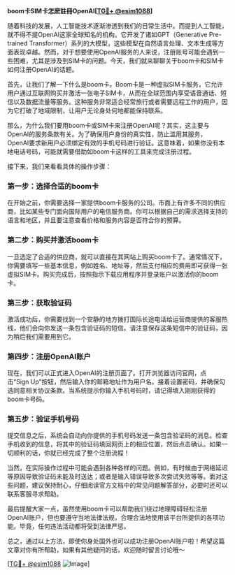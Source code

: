 **boom卡SIM卡怎麽註冊OpenAI[[TG💪+ @esim1088](https://t.me/s/esim1088)]**

随着科技的发展，人工智能技术逐渐渗透到我们的日常生活中。而提到人工智能，就不得不提OpenAI这家全球知名的机构。它开发了诸如GPT（Generative Pre-trained Transformer）系列的大模型，这些模型在自然语言处理、文本生成等方面表现卓越。然而，对于想要使用OpenAI服务的人来说，注册账号可能会遇到一些困难，尤其是涉及到SIM卡的问题。今天，我们就来聊聊关于boom卡和SIM卡如何注册OpenAI的话题。

首先，让我们了解一下什么是boom卡。Boom卡是一种虚拟SIM卡服务，它允许用户通过互联网购买并激活一张电子SIM卡，从而在全球范围内享受语音通话、短信以及数据流量等服务。这种服务非常适合经常旅行或者需要远程工作的用户，因为它打破了地域限制，让用户无论身处何地都能保持联系。

那么，为什么我们要用boom卡或SIM卡来注册OpenAI呢？其实，这主要与OpenAI的服务条款有关。为了确保用户身份的真实性，防止滥用其服务，OpenAI要求新用户必须绑定有效的手机号码进行验证。这意味着，如果你没有本地电话号码，可能就需要借助如boom卡这样的工具来完成注册过程。

接下来，我们来看看具体的操作步骤：

### 第一步：选择合适的boom卡
在开始之前，你需要选择一家提供boom卡服务的公司。市面上有许多不同的供应商，比如某些专门面向国际用户的电信服务商。你可以根据自己的需求选择支持的语言和地区，并且要注意查看价格和服务内容是否符合你的预算。

### 第二步：购买并激活boom卡
一旦选定了合适的供应商，就可以直接在其网站上购买boom卡了。通常情况下，你需要填写一些基本信息，例如姓名、地址等，然后支付相应的费用即可获得一张虚拟SIM卡。购买完成后，按照指示下载应用程序并登录账户以激活你的boom卡。

### 第三步：获取验证码
激活成功后，你需要找到一个安静的地方拨打国际长途电话给运营商提供的客服热线，他们会向你发送一条包含验证码的短信。请注意保存这条短信中的验证码，因为稍后我们需要用到它。

### 第四步：注册OpenAI账户
现在，我们可以正式进入OpenAI的注册页面了。打开浏览器访问官网，点击“Sign Up”按钮，然后输入你的邮箱地址作为用户名。接着设置密码，并确保勾选同意相关协议条款。当系统提示你输入手机号码时，请记得填入刚刚获得的boom卡号码。

### 第五步：验证手机号码
提交信息之后，系统会自动向你提供的手机号码发送一条包含验证码的消息。检查手机收到的信息，将其中的验证码填回网页上的相应位置，然后点击确认。如果一切顺利的话，你就已经完成了整个注册流程！

当然，在实际操作过程中可能会遇到各种各样的问题。例如，有时候由于网络延迟等原因导致验证码未能及时送达；或者是输入错误导致多次尝试失败等等。面对这些问题，建议保持耐心，仔细阅读官方文档中的常见问题解答部分，必要时还可以联系客服寻求帮助。

最后提醒大家一点，虽然使用boom卡可以帮助我们绕过地理障碍轻松注册OpenAI账户，但也要遵守当地法律法规，合理合法地使用该平台所提供的各项功能。毕竟，任何违法活动都将受到法律严惩。

总之，通过以上方法，即使你身处国外也可以成功注册OpenAI账户啦！希望这篇文章对你有所帮助，如果有其他疑问的话，欢迎随时留言讨论哦～

[[TG💪+ @esim1088](https://t.me/s/esim1088) ![Image](https://i.postimg.cc/4NQfJmqS/Snipaste-2025-05-13-00-14-12.png)]
